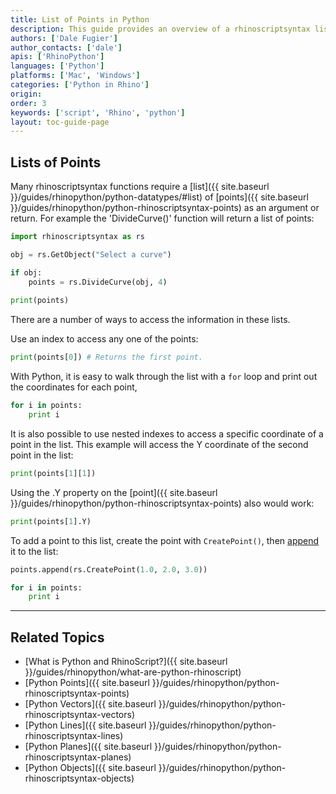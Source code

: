 ```yaml
---
title: List of Points in Python
description: This guide provides an overview of a rhinoscriptsyntax list of Point Geometry in Python.
authors: ['Dale Fugier']
author_contacts: ['dale']
apis: ['RhinoPython']
languages: ['Python']
platforms: ['Mac', 'Windows']
categories: ['Python in Rhino']
origin:
order: 3
keywords: ['script', 'Rhino', 'python']
layout: toc-guide-page
---
```


## Lists of Points

Many rhinoscriptsyntax functions require a [list]({{ site.baseurl }}/guides/rhinopython/python-datatypes/#list) of  [points]({{ site.baseurl }}/guides/rhinopython/python-rhinoscriptsyntax-points) as an argument or return. For example the 'DivideCurve()' function will return a list of points:

```python
import rhinoscriptsyntax as rs

obj = rs.GetObject("Select a curve")

if obj:
    points = rs.DivideCurve(obj, 4)
    
print(points)
```

There are a number of ways to access the information in these lists.

Use an index to access any one of the points:

```python
print(points[0]) # Returns the first point.
```

With Python, it is easy to walk through the list with a `for` loop  and print out the coordinates for each point,

```python
for i in points:
    print i
```

It is also possible to use nested indexes to access a specific coordinate of a point in the list.  This example will access the Y coordinate of the second point in the list:


```python
print(points[1][1])
```

Using the .Y property on the [point]({{ site.baseurl }}/guides/rhinopython/python-rhinoscriptsyntax-points) also would work:

```python
print(points[1].Y)
```

To add a point to this list, create the point with `CreatePoint()`, then [append](https://docs.python.org/2/tutorial/datastructures.html) it to the list:

```python
points.append(rs.CreatePoint(1.0, 2.0, 3.0))

for i in points:
    print i
```

---

## Related Topics

- [What is Python and RhinoScript?]({{ site.baseurl }}/guides/rhinopython/what-are-python-rhinoscript)
- [Python Points]({{ site.baseurl }}/guides/rhinopython/python-rhinoscriptsyntax-points)
- [Python Vectors]({{ site.baseurl }}/guides/rhinopython/python-rhinoscriptsyntax-vectors)
- [Python Lines]({{ site.baseurl }}/guides/rhinopython/python-rhinoscriptsyntax-lines)
- [Python Planes]({{ site.baseurl }}/guides/rhinopython/python-rhinoscriptsyntax-planes)
- [Python Objects]({{ site.baseurl }}/guides/rhinopython/python-rhinoscriptsyntax-objects)
